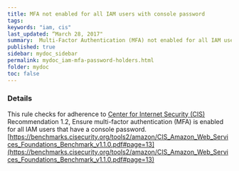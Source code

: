 ```yaml
---
title: MFA not enabled for all IAM users with console password
tags:
keywords: "iam, cis"
last_updated: “March 28, 2017"
summary:  Multi-Factor Authentication (MFA) not enabled for all IAM users that have a console password
published: true
sidebar: mydoc_sidebar
permalink: mydoc_iam-mfa-password-holders.html
folder: mydoc
toc: false
---
```


### Details  
This rule checks for adherence to [Center for Internet Security (CIS)](https://www.cisecurity.org/) Recommendation 1.2, Ensure multi-factor authentication (MFA) is enabled for all IAM users that have a console password.   [https://benchmarks.cisecurity.org/tools2/amazon/CIS_Amazon_Web_Services_Foundations_Benchmark_v1.1.0.pdf#page=13](https://benchmarks.cisecurity.org/tools2/amazon/CIS_Amazon_Web_Services_Foundations_Benchmark_v1.1.0.pdf#page=13) 
